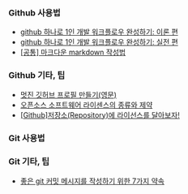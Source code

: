  ### Github 사용법

  - [github 하나로 1인 개발 워크플로우 완성하기: 이론 편](https://www.huskyhoochu.com/issue-based-version-control-101/)
  - [github 하나로 1인 개발 워크플로우 완성하기: 실전 편](https://www.huskyhoochu.com/issue-based-version-control-201/)
  - [[공통] 마크다운 markdown 작성법](https://gist.github.com/ihoneymon/652be052a0727ad59601)

### Github 기타, 팁
 
  - [멋진 깃허브 프로필 만들기(영문)](https://medium.com/swlh/create-awesome-git-readme-profile-84efa0bcda3b)
  - [오픈소스 소프트웨어 라이센스의 종류와 제약](http://guswnsxodlf.github.io/software-license)
  - [[Github]저장소(Repository)에 라이선스를 달아보자!](https://corock.tistory.com/436)

### Git 사용법

### Git 기타, 팁
  - [좋은 git 커밋 메시지를 작성하기 위한 7가지 약속](https://meetup.toast.com/posts/106)
